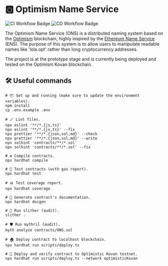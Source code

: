 # 🅾️ Optimism Name Service

![CI Workflow Badge](https://github.com/leovct/ons/actions/workflows/ci.yml/badge.svg)
![CD Workflow Badge](https://github.com/leovct/ons/actions/workflows/cd.yml/badge.svg)

The Optimism Name Service (ONS) is a distributed naming system based on the [Optimism](https://www.optimism.io/) blockchain, highly inspired by the [Ethereum Name Service](https://ens.domains/) (ENS). The purpose of this system is to allow users to manipulate readable names like 'lola.opt' rather than long cryptocurrency addresses.

The project is at the prototype stage and is currently being deployed and tested on the Optimism Kovan blockchain.

## 🛠️ Useful commands

```shell
# 📦 Get up and running (make sure to update the environment variables).
npm install
cp .env.example .env

# 🪄 Lint files.
npx eslint '**/*.{js,ts}'
npx eslint '**/*.{js,ts}' --fix
npx prettier '**/*.{json,sol,md}' --check
npx prettier '**/*.{json,sol,md}' --write
npx solhint 'contracts/**/*.sol'
npx solhint 'contracts/**/*.sol' --fix

# ⚙️ Compile contracts.
npx hardhat compile

# 🧪 Test contracts (with gas report).
npx hardhat test

# 📊 Test coverage report.
npx hardhat coverage

# 🤖 Generate contract's documentation.
npx hardhat docgen

# 🐍 Run slither (audit).
slither .

# 🛡️ Run mythril (audit).
myth analyze contracts/ONS.sol

# 🏠 Deploy contract to localhost blockchain.
npx hardhat run scripts/deploy.ts

# 🚀 Deploy and verify contract to Optimistic Kovan testnet.
npx hardhat run scripts/deploy.ts --network optimisticKovan
```
